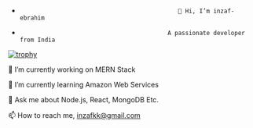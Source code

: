 -
                                               	   👋 Hi, I’m inzaf-ebrahim

-
                                                A passionate developer from India

[![trophy](https://github-profile-trophy.vercel.app/?username=inzaf-ebrahim)](https://github.com/ryo-ma/github-profile-trophy)
<!---
inzaf-ebrahim/inzaf-ebrahim is a ✨ special ✨ repository because its `README.md` (this file) appears on your GitHub profile.
You can click the Preview link to take a look at your changes.
--->
🔭 I’m currently working on MERN Stack 

🌱 I’m currently learning Amazon Web Services

💬 Ask me about Node.js, React, MongoDB Etc.

📫 How to reach me, inzafkk@gmail.com



